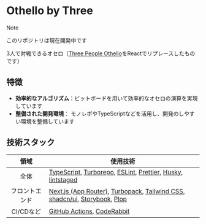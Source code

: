 # Othello by Three

> [!NOTE]
> このリポジトリは現在開発中です

3人で対戦できるオセロ（[Three People Othello](https://github.com/mtgod03/three-people-othello)をReactでリプレースしたものです）

## 特徴

- **効率的なアルゴリズム**：ビットボードを用いて効率的なオセロの演算を実現しています
- **整備された開発環境**： モノレポやTypeScriptなどを活用し、開発のしやすい環境を整備しています

## 技術スタック

|      領域      | 使用技術                                                                                                                                                                                                                                                      |
| :------------: | ------------------------------------------------------------------------------------------------------------------------------------------------------------------------------------------------------------------------------------------------------------- |
|      全体      | [TypeScript](https://www.typescriptlang.org), [Turborepo](https://turbo.build/repo/docs), [ESLint](https://eslint.org), [Prettier](https://prettier.io), [Husky](https://typicode.github.io/husky/), [lintstaged](https://github.com/lint-staged/lint-staged) |
| フロントエンド | [Next.js (App Router)](https://nextjs.org), [Turbopack](https://turbo.build/pack/docs), [Tailwind CSS](https://tailwindcss.com), [shadcn/ui](https://ui.shadcn.com), [Storybook](https://storybook.js.org), [Plop](https://plopjs.com)                        |
|   CI/CDなど    | [GitHub Actions](https://github.co.jp/features/actions), [CodeRabbit](https://www.coderabbit.ai)                                                                                                                                                              |
